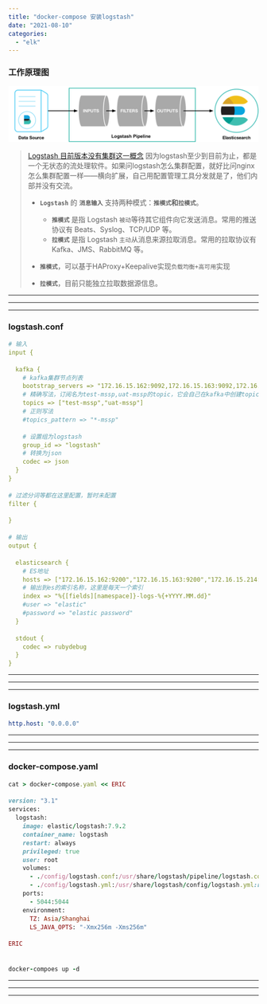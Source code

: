 ```yaml
---
title: "docker-compose 安装logstash"
date: "2021-08-10"
categories: 
  - "elk"
---
```


### 工作原理图

![](images/Logstash.png)

> [Logstash 目前版本没有集群这一概念](https://elasticsearch.cn/question/5399) 因为logstash至少到目前为止，都是一个无状态的流处理软件。如果问logstash怎么集群配置，就好比问nginx怎么集群配置一样——横向扩展，自己用配置管理工具分发就是了，他们内部并没有交流。
> 
> - **`Logstash`** 的 **`消息输入`** 支持两种模式：**`推模式`和`拉模式`**。
>     - **`推模式`** 是指 Logstash `被动`等待其它组件向它发送消息。常用的推送协议有 Beats、Syslog、TCP/UDP 等。
>     - **`拉模式`** 是指 Logstash `主动`从消息来源拉取消息。常用的拉取协议有 Kafka、JMS、RabbitMQ 等。
> - **`推模式`**，可以基于HAProxy+Keepalive实现`负载均衡+高可用`实现
>     
> - **`拉模式`**，目前只能独立拉取数据源信息。

* * *

* * *

* * *

### logstash.conf

```yaml
# 输入
input {

  kafka {
    # kafka集群节点列表
    bootstrap_servers => "172.16.15.162:9092,172.16.15.163:9092,172.16.15.214:9092"
    # 精确写法，订阅名为test-mssp,uat-mssp的topic，它会自己在kafka中创建topic
    topics => ["test-mssp","uat-mssp"]
    # 正则写法
    #topics_pattern => "*-mssp"

    # 设置组为logstash
    group_id => "logstash"
    # 转换为json
    codec => json
  }
}

# 过滤分词等都在这里配置，暂时未配置
filter {

}

# 输出
output {

  elasticsearch {
    # ES地址
    hosts => ["172.16.15.162:9200","172.16.15.163:9200","172.16.15.214:9200"]
    # 输出到es的索引名称，这里是每天一个索引
    index => "%{[fields][namespace]}-logs-%{+YYYY.MM.dd}"
    #user => "elastic"
    #password => "elastic password"
  }

  stdout {
    codec => rubydebug
  }
}

```

* * *

* * *

* * *

### logstash.yml

```yaml
http.host: "0.0.0.0"
```

* * *

* * *

* * *

### docker-compose.yaml

```ruby
cat > docker-compose.yaml << ERIC

version: "3.1"
services:
  logstash:
    image: elastic/logstash:7.9.2
    container_name: logstash
    restart: always
    privileged: true
    user: root
    volumes:
      - ./config/logstash.conf:/usr/share/logstash/pipeline/logstash.conf:rw
      - ./config/logstash.yml:/usr/share/logstash/config/logstash.yml:rw
    ports:
      - 5044:5044
    environment:
      TZ: Asia/Shanghai
      LS_JAVA_OPTS: "-Xmx256m -Xms256m"

ERIC


docker-compoes up -d

```

* * *

* * *

* * *
